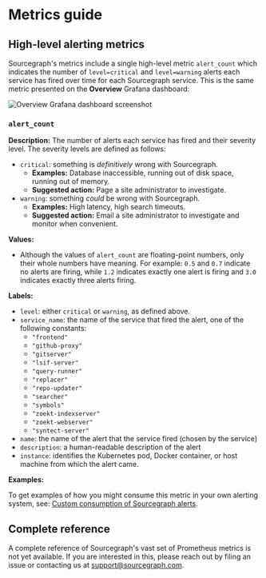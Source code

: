 # Metrics guide

## High-level alerting metrics

Sourcegraph's metrics include a single high-level metric `alert_count` which indicates the number of `level=critical` and `level=warning` alerts each service has fired over time for each Sourcegraph service. This is the same metric presented on the **Overview** Grafana dashboard:

![Overview Grafana dashboard screenshot](https://user-images.githubusercontent.com/3173176/71050700-21912400-2103-11ea-86fb-cf6d2dbd3d0a.png)

### `alert_count`

**Description:** The number of alerts each service has fired and their severity level. The severity levels are defined as follows:

- `critical`: something is _definitively_ wrong with Sourcegraph.
  - **Examples:** Database inaccessible, running out of disk space, running out of memory.
  - **Suggested action:** Page a site administrator to investigate.
- `warning`: something _could_ be wrong with Sourcegraph.
  - **Examples:** High latency, high search timeouts.
  - **Suggested action:** Email a site administrator to investigate and monitor when convenient.

**Values:**

- Although the values of `alert_count` are floating-point numbers, only their whole numbers have meaning. For example: `0.5` and `0.7` indicate no alerts are firing, while `1.2` indicates exactly one alert is firing and `3.0` indicates exactly three alerts firing.

**Labels:**

- `level`: either `critical` or `warning`, as defined above.
- `service_name`: the name of the service that fired the alert, one of the following constants:
  - `"frontend"`
  - `"github-proxy"`
  - `"gitserver"`
  - `"lsif-server"`
  - `"query-runner"`
  - `"replacer"`
  - `"repo-updater"`
  - `"searcher"`
  - `"symbols"`
  - `"zoekt-indexserver"`
  - `"zoekt-webserver"`
  - `"syntect-server"`
- `name`: the name of the alert that the service fired (chosen by the service)
- `description`: a human-readable description of the alert
- `instance`: identifies the Kubernetes pod, Docker container, or host machine from which the alert came.

**Examples:**

To get examples of how you might consume this metric in your own alerting system, see: [Custom consumption of Sourcegraph alerts](alerting_custom_consumption.md).

## Complete reference

A complete reference of Sourcegraph's vast set of Prometheus metrics is not yet available. If you are interested in this, please reach out by filing an issue or contacting us at support@sourcegraph.com.
